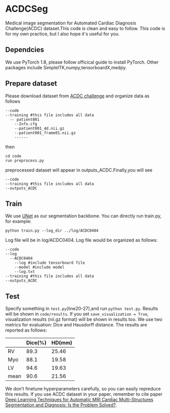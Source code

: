 # ACDCSeg
Medical image segmentation for Automated Cardiac Diagnosis Challenge(ACDC) dataset.This code is clean and easy to follow.
This code is for my own practice, but I also hope it's useful for you.
## Dependcies
We use PyTorch 1.8, please follow officical guide to install PyTorch.
Other packages include SimpleITK,numpy,tensorboardX,medpy.
## Prepare dataset
Please download dataset from [ACDC challenge](https://www.creatis.insa-lyon.fr/Challenge/acdc/databases.html) and organize data as follows
```
--code
--training #this file includes all data
  -- patient001
    --Info.cfg
    --patient001_4d.nii.gz
    --patient001_frame01.nii.gz
    ------
```
then 
```
cd code
run preprocess.py
```
preprocessed dataset will appear in outputs_ACDC.Finally,you will see
```
--code
--training #this file includes all data
--outputs_ACDC
```
## Train
We use [UNet](https://arxiv.org/abs/1505.04597) as our segmentation backbone.
You can directly run train.py, for example:
```
python train.py --log_dir ../log/ACDC0404
```
Log file will be in log/ACDC0404.
Log file would be organized as follows:
```
--code
--log
  --ACDC0404
    --log #include tensorboard file
    --model #include model
    --log.txt    
--training #this file includes all data
--outputs_ACDC
```
## Test
Specify something in `test.py`(line20-27),and run
`python test.py`.
Results will be shown in `code/results`. If you set `save_visualization = True`, visualization results (nii.gz format) will be shown in results too.
We use two metrics for evaluation: Dice and Hausdorff distance. The results are reported as follows:

| | Dice(%) | HD(mm) |
| :------ | :------ | :------ |
| RV | 89.3 | 25.46 |
| Myo | 88.1 | 19.58 |
| LV |94.6 |19.63|
| mean |90.6|21.56|

We don't finetune hyperparameters carefully, so you can easily repreduce this results.
If you use ACDC dataset in your paper, remember to cite paper [Deep Learning Techniques for Automatic MRI Cardiac Multi-Structures Segmentation and Diagnosis: Is the Problem Solved?](https://ieeexplore.ieee.org/document/8360453).
